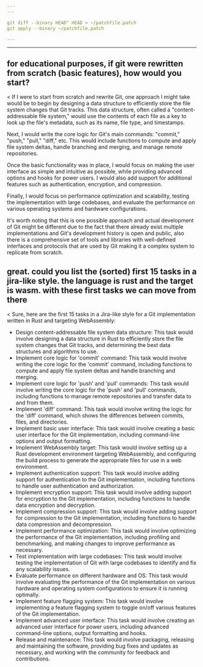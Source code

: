 ```yaml
---
---

git diff --binary HEAD^ HEAD > ~/patchfile.patch
git apply --binary ~/patchfile.patch

---
```

---

## for educational purposes, if git were rewritten from scratch (basic features), how would you start?

< If I were to start from scratch and rewrite Git, one approach I might take would be to begin by designing a data structure to efficiently store the file system changes that Git tracks. This data structure, often called a "content-addressable file system," would use the contents of each file as a key to look up the file's metadata, such as its name, file type, and timestamps.

Next, I would write the core logic for Git's main commands: "commit," "push," "pull," "diff," etc. This would include functions to compute and apply file system deltas, handle branching and merging, and manage remote repositories.

Once the basic functionality was in place, I would focus on making the user interface as simple and intuitive as possible, while providing advanced options and hooks for power users. I would also add support for additional features such as authentication, encryption, and compression.

Finally, I would focus on performance optimization and scalability, testing the implementation with large codebases, and evaluate the performance on various operating systems and hardware configurations.

It's worth noting that this is one possible approach and actual development of Git might be different due to the fact that there already exist multiple implementations and Git's development history is open and public, also there is a comprehensive set of tools and libraries with well-defined interfaces and protocols that are used by Git making it a complex system to replicate from scratch.

## great. could you list the (sorted) first 15 tasks in a jira-like style. the language is rust and the target is wasm. with these first tasks we can move from there

< Sure, here are the first 15 tasks in a Jira-like style for a Git implementation written in Rust and targeting WebAssembly:

- Design content-addressable file system data structure: This task would involve designing a data structure in Rust to efficiently store the file system changes that Git tracks, and determining the best data structures and algorithms to use.
- Implement core logic for 'commit' command: This task would involve writing the core logic for the 'commit' command, including functions to compute and apply file system deltas and handle branching and merging.
- Implement core logic for 'push' and 'pull' commands: This task would involve writing the core logic for the 'push' and 'pull' commands, including functions to manage remote repositories and transfer data to and from them.
- Implement 'diff' command: This task would involve writing the logic for the 'diff' command, which shows the differences between commits, files, and directories.
- Implement basic user interface: This task would involve creating a basic user interface for the Git implementation, including command-line options and output formatting.
- Implement WebAssembly target: This task would involve setting up a Rust development environment targeting WebAssembly, and configuring the build process to generate the appropriate files for use in a web environment.
- Implement authentication support: This task would involve adding support for authentication to the Git implementation, including functions to handle user authentication and authorization.
- Implement encryption support: This task would involve adding support for encryption to the Git implementation, including functions to handle data encryption and decryption.
- Implement compression support: This task would involve adding support for compression to the Git implementation, including functions to handle data compression and decompression.
- Implement performance optimization: This task would involve optimizing the performance of the Git implementation, including profiling and benchmarking, and making changes to improve performance as necessary.
- Test implementation with large codebases: This task would involve testing the implementation of Git with large codebases to identify and fix any scalability issues.
- Evaluate performance on different hardware and OS: This task would involve evaluating the performance of the Git implementation on various hardware and operating system configurations to ensure it is running optimally.
- Implement feature flagging system: This task would involve implementing a feature flagging system to toggle on/off various features of the Git implementation.
- Implement advanced user interface: This task would involve creating an advanced user interface for power users, including advanced command-line options, output formatting and hooks.
- Release and maintenance: This task would involve packaging, releasing and maintaining the software, providing bug fixes and updates as necessary, and working with the community for feedback and contributions.
